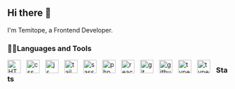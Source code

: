 ## Hi there 👋

<!--
**FrankTopzy/FrankTopzy** is a ✨ _special_ ✨ repository because its `README.md` (this file) appears on your GitHub profile.

Here are some ideas to get you started:

- 🔭 I’m currently working on ...
- 🌱 I’m currently learning ...
- 👯 I’m looking to collaborate on ...
- 🤔 I’m looking for help with ...
- 💬 Ask me about ...
- 📫 How to reach me: ...
- 😄 Pronouns: ...
- ⚡ Fun fact: ...
-->
I'm Temitope, a Frontend Developer.




<!-- Social badges section -->
<!-- Badges with custom icons - https://github.com/DenverCoder1/custom-icon-badges -->
<!-- View counter - https://github.com/DenverCoder1/Simple-View-Counter -->
<!--<p align="center">
  <a href="https://www.youtube.com/c/DevProTips?sub_confirmation=1">
    <img alt="youtube subscribers" title="Subscribe to my YouTube channel" src="https://freshidea.com/jonah/app/youtube-stats-badges/subscribers-badge.php"/></a>
  <a href="https://www.youtube.com/c/DevProTips">
    <img alt="youtube views" title="YouTube views" src="https://freshidea.com/jonah/app/youtube-stats-badges/view-count-badge.php"/></a> 
  <a href="https://github.com/DenverCoder1?tab=repositories&sort=stargazers">
    <img alt="total stars" title="Total stars on GitHub" src="https://custom-icon-badges.demolab.com/github/stars/DenverCoder1?color=55960c&style=for-the-badge&labelColor=488207&logo=star"/></a>
  <a href="https://github.com/DenverCoder1?tab=followers">
    <img alt="followers" title="Follow me on Github" src="https://custom-icon-badges.demolab.com/github/followers/DenverCoder1?color=236ad3&labelColor=1155ba&style=for-the-badge&logo=person-add&label=Follow&logoColor=white"/></a>
  <a href="https://github.com/DenverCoder1/Simple-View-Counter">
    <img alt="views" title="GitHub profile views" src="https://freshidea.com/jonah/app/DenverCoder1-profile-views"/></a>
</p> -->

<h3>👨‍💻Languages and Tools</h3>

  <p>
      <img align='left' alt='HTML' width='30px' style='padding-right: 10px;' src="https://cdn.jsdelivr.net/gh/devicons/devicon@latest/icons/html5/html5-original-wordmark.svg" />
      <img align='left' alt='css' width='30px' style='padding-right: 10px;' src="https://cdn.jsdelivr.net/gh/devicons/devicon@latest/icons/css3/css3-original-wordmark.svg" />
      <img align='left' alt='js' width='30px' style='padding-right: 10px;' src="https://cdn.jsdelivr.net/gh/devicons/devicon@latest/icons/javascript/javascript-original.svg" />
      <img align='left' alt='tailwind' width='30px' style='padding-right: 10px;' src="https://cdn.jsdelivr.net/gh/devicons/devicon@latest/icons/tailwindcss/tailwindcss-original.svg" />
      <img align='left' alt='sass' width='30px' style='padding-right: 10px;' src="https://cdn.jsdelivr.net/gh/devicons/devicon@latest/icons/sass/sass-original.svg" />
      <img align='left' alt='php' width='30px' style='padding-right: 10px;' src="https://cdn.jsdelivr.net/gh/devicons/devicon@latest/icons/php/php-original.svg" />
      <img align='left' alt='react' width='30px' style='padding-right: 10px;' src="https://cdn.jsdelivr.net/gh/devicons/devicon@latest/icons/react/react-original.svg" />
      <img align='left' alt='git' width='30px' style='padding-right: 10px;' src="https://cdn.jsdelivr.net/gh/devicons/devicon@latest/icons/git/git-original.svg" />
      <img align='left' alt='github' width='30px' style='padding-right: 10px;' src="https://cdn.jsdelivr.net/gh/devicons/devicon@latest/icons/github/github-original.svg" />
      <img align='left' alt='typescript' width='30px' style='padding-right: 10px;' src="https://cdn.jsdelivr.net/gh/devicons/devicon@latest/icons/typescript/typescript-original.svg" /> 
      <img align='left' alt='typescript' width='30px' style='padding-right: 10px;' src="https://cdn.jsdelivr.net/gh/devicons/devicon@latest/icons/figma/figma-original.svg" />    
  </p>

  ## <h3>Stats</h3>
